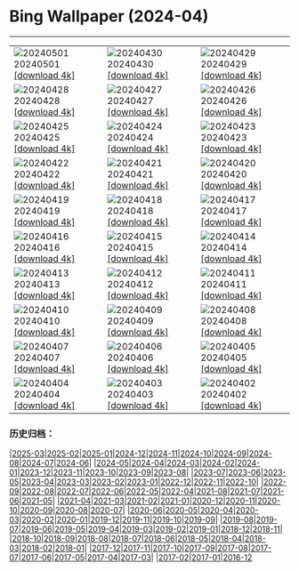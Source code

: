 # Bing Wallpaper (2024-04)
**************

<table><tr><td><img class="wallpaper" src="https://www.bing.com/th?id=OHR.CheetahRain_EN-CA1487637998_1920x1080.jpg" alt="20240501"> 20240501 <a class="wallpaper_link" href="https://www.bing.com/th?id=OHR.CheetahRain_EN-CA1487637998_UHD.jpg">[download 4k]</a></td><td><img class="wallpaper" src="https://www.bing.com/th?id=OHR.TulouFujian_EN-CA1163338390_1920x1080.jpg" alt="20240430"> 20240430 <a class="wallpaper_link" href="https://www.bing.com/th?id=OHR.TulouFujian_EN-CA1163338390_UHD.jpg">[download 4k]</a></td><td><img class="wallpaper" src="https://www.bing.com/th?id=OHR.GuadalupeTexas_EN-CA8167364190_1920x1080.jpg" alt="20240429"> 20240429 <a class="wallpaper_link" href="https://www.bing.com/th?id=OHR.GuadalupeTexas_EN-CA8167364190_UHD.jpg">[download 4k]</a></td></tr><tr><td><img class="wallpaper" src="https://www.bing.com/th?id=OHR.LeucisticHummingbird_EN-CA9003598564_1920x1080.jpg" alt="20240428"> 20240428 <a class="wallpaper_link" href="https://www.bing.com/th?id=OHR.LeucisticHummingbird_EN-CA9003598564_UHD.jpg">[download 4k]</a></td><td><img class="wallpaper" src="https://www.bing.com/th?id=OHR.ValDiFunes_EN-CA4828083931_1920x1080.jpg" alt="20240427"> 20240427 <a class="wallpaper_link" href="https://www.bing.com/th?id=OHR.ValDiFunes_EN-CA4828083931_UHD.jpg">[download 4k]</a></td><td><img class="wallpaper" src="https://www.bing.com/th?id=OHR.PenguinDirections_EN-CA6223375339_1920x1080.jpg" alt="20240426"> 20240426 <a class="wallpaper_link" href="https://www.bing.com/th?id=OHR.PenguinDirections_EN-CA6223375339_UHD.jpg">[download 4k]</a></td></tr><tr><td><img class="wallpaper" src="https://www.bing.com/th?id=OHR.TrilliumOntario_EN-CA6497010654_1920x1080.jpg" alt="20240425"> 20240425 <a class="wallpaper_link" href="https://www.bing.com/th?id=OHR.TrilliumOntario_EN-CA6497010654_UHD.jpg">[download 4k]</a></td><td><img class="wallpaper" src="https://www.bing.com/th?id=OHR.TrinityDublin_EN-CA0477262723_1920x1080.jpg" alt="20240424"> 20240424 <a class="wallpaper_link" href="https://www.bing.com/th?id=OHR.TrinityDublin_EN-CA0477262723_UHD.jpg">[download 4k]</a></td><td><img class="wallpaper" src="https://www.bing.com/th?id=OHR.EarthDayTurtle_EN-CA2152023096_1920x1080.jpg" alt="20240423"> 20240423 <a class="wallpaper_link" href="https://www.bing.com/th?id=OHR.EarthDayTurtle_EN-CA2152023096_UHD.jpg">[download 4k]</a></td></tr><tr><td><img class="wallpaper" src="https://www.bing.com/th?id=OHR.CadesCove_EN-CA1410633031_1920x1080.jpg" alt="20240422"> 20240422 <a class="wallpaper_link" href="https://www.bing.com/th?id=OHR.CadesCove_EN-CA1410633031_UHD.jpg">[download 4k]</a></td><td><img class="wallpaper" src="https://www.bing.com/th?id=OHR.YellowstoneGeyser_EN-CA9905041975_1920x1080.jpg" alt="20240421"> 20240421 <a class="wallpaper_link" href="https://www.bing.com/th?id=OHR.YellowstoneGeyser_EN-CA9905041975_UHD.jpg">[download 4k]</a></td><td><img class="wallpaper" src="https://www.bing.com/th?id=OHR.OrkneyStones_EN-CA6136487173_1920x1080.jpg" alt="20240420"> 20240420 <a class="wallpaper_link" href="https://www.bing.com/th?id=OHR.OrkneyStones_EN-CA6136487173_UHD.jpg">[download 4k]</a></td></tr><tr><td><img class="wallpaper" src="https://www.bing.com/th?id=OHR.AvilaSpain_EN-CA7098844997_1920x1080.jpg" alt="20240419"> 20240419 <a class="wallpaper_link" href="https://www.bing.com/th?id=OHR.AvilaSpain_EN-CA7098844997_UHD.jpg">[download 4k]</a></td><td><img class="wallpaper" src="https://www.bing.com/th?id=OHR.SpringCub_EN-CA6557081564_1920x1080.jpg" alt="20240418"> 20240418 <a class="wallpaper_link" href="https://www.bing.com/th?id=OHR.SpringCub_EN-CA6557081564_UHD.jpg">[download 4k]</a></td><td><img class="wallpaper" src="https://www.bing.com/th?id=OHR.UnionSquareNYC_EN-CA5985691917_1920x1080.jpg" alt="20240417"> 20240417 <a class="wallpaper_link" href="https://www.bing.com/th?id=OHR.UnionSquareNYC_EN-CA5985691917_UHD.jpg">[download 4k]</a></td></tr><tr><td><img class="wallpaper" src="https://www.bing.com/th?id=OHR.RedBallBelgium_EN-CA5507673869_1920x1080.jpg" alt="20240416"> 20240416 <a class="wallpaper_link" href="https://www.bing.com/th?id=OHR.RedBallBelgium_EN-CA5507673869_UHD.jpg">[download 4k]</a></td><td><img class="wallpaper" src="https://www.bing.com/th?id=OHR.BowlingBallCali_EN-CA4907440607_1920x1080.jpg" alt="20240415"> 20240415 <a class="wallpaper_link" href="https://www.bing.com/th?id=OHR.BowlingBallCali_EN-CA4907440607_UHD.jpg">[download 4k]</a></td><td><img class="wallpaper" src="https://www.bing.com/th?id=OHR.SakuraDaysJapanFair_EN-CA3687472576_1920x1080.jpg" alt="20240414"> 20240414 <a class="wallpaper_link" href="https://www.bing.com/th?id=OHR.SakuraDaysJapanFair_EN-CA3687472576_UHD.jpg">[download 4k]</a></td></tr><tr><td><img class="wallpaper" src="https://www.bing.com/th?id=OHR.SunsetArchesNP_EN-CA3137398130_1920x1080.jpg" alt="20240413"> 20240413 <a class="wallpaper_link" href="https://www.bing.com/th?id=OHR.SunsetArchesNP_EN-CA3137398130_UHD.jpg">[download 4k]</a></td><td><img class="wallpaper" src="https://www.bing.com/th?id=OHR.DragonWaterfall_EN-CA2526860272_1920x1080.jpg" alt="20240412"> 20240412 <a class="wallpaper_link" href="https://www.bing.com/th?id=OHR.DragonWaterfall_EN-CA2526860272_UHD.jpg">[download 4k]</a></td><td><img class="wallpaper" src="https://www.bing.com/th?id=OHR.OwlSiblings_EN-CA1132160372_1920x1080.jpg" alt="20240411"> 20240411 <a class="wallpaper_link" href="https://www.bing.com/th?id=OHR.OwlSiblings_EN-CA1132160372_UHD.jpg">[download 4k]</a></td></tr><tr><td><img class="wallpaper" src="https://www.bing.com/th?id=OHR.WhistlerWSSF_EN-CA2290953999_1920x1080.jpg" alt="20240410"> 20240410 <a class="wallpaper_link" href="https://www.bing.com/th?id=OHR.WhistlerWSSF_EN-CA2290953999_UHD.jpg">[download 4k]</a></td><td><img class="wallpaper" src="https://www.bing.com/th?id=OHR.SolarEclipseOregon_EN-CA9605067136_1920x1080.jpg" alt="20240409"> 20240409 <a class="wallpaper_link" href="https://www.bing.com/th?id=OHR.SolarEclipseOregon_EN-CA9605067136_UHD.jpg">[download 4k]</a></td><td><img class="wallpaper" src="https://www.bing.com/th?id=OHR.BeaverDenali_EN-CA6851108390_1920x1080.jpg" alt="20240408"> 20240408 <a class="wallpaper_link" href="https://www.bing.com/th?id=OHR.BeaverDenali_EN-CA6851108390_UHD.jpg">[download 4k]</a></td></tr><tr><td><img class="wallpaper" src="https://www.bing.com/th?id=OHR.JapanHimeji_EN-CA9913265473_1920x1080.jpg" alt="20240407"> 20240407 <a class="wallpaper_link" href="https://www.bing.com/th?id=OHR.JapanHimeji_EN-CA9913265473_UHD.jpg">[download 4k]</a></td><td><img class="wallpaper" src="https://www.bing.com/th?id=OHR.BahamasSpace_EN-CA5271585501_1920x1080.jpg" alt="20240406"> 20240406 <a class="wallpaper_link" href="https://www.bing.com/th?id=OHR.BahamasSpace_EN-CA5271585501_UHD.jpg">[download 4k]</a></td><td><img class="wallpaper" src="https://www.bing.com/th?id=OHR.AntelopeBotswana_EN-CA1764175316_1920x1080.jpg" alt="20240405"> 20240405 <a class="wallpaper_link" href="https://www.bing.com/th?id=OHR.AntelopeBotswana_EN-CA1764175316_UHD.jpg">[download 4k]</a></td></tr><tr><td><img class="wallpaper" src="https://www.bing.com/th?id=OHR.PacificRimNationalPark_EN-CA1275623465_1920x1080.jpg" alt="20240404"> 20240404 <a class="wallpaper_link" href="https://www.bing.com/th?id=OHR.PacificRimNationalPark_EN-CA1275623465_UHD.jpg">[download 4k]</a></td><td><img class="wallpaper" src="https://www.bing.com/th?id=OHR.JutlandSpring_EN-CA0874464539_1920x1080.jpg" alt="20240403"> 20240403 <a class="wallpaper_link" href="https://www.bing.com/th?id=OHR.JutlandSpring_EN-CA0874464539_UHD.jpg">[download 4k]</a></td><td><img class="wallpaper" src="https://www.bing.com/th?id=OHR.PalazzoFarnese_EN-CA0548986466_1920x1080.jpg" alt="20240402"> 20240402 <a class="wallpaper_link" href="https://www.bing.com/th?id=OHR.PalazzoFarnese_EN-CA0548986466_UHD.jpg">[download 4k]</a></td></tr></table>

### 历史归档：

|[2025-03](/../2025-03/2025-03.md)|[2025-02](/../2025-02/2025-02.md)|[2025-01](/../2025-01/2025-01.md)|[2024-12](/../2024-12/2024-12.md)|[2024-11](/../2024-11/2024-11.md)|[2024-10](/../2024-10/2024-10.md)|[2024-09](/../2024-09/2024-09.md)|[2024-08](/../2024-08/2024-08.md)|[2024-07](/../2024-07/2024-07.md)|[2024-06](/../2024-06/2024-06.md)|
|[2024-05](/../2024-05/2024-05.md)|[2024-04](/2024-04.md)|[2024-03](/../2024-03/2024-03.md)|[2024-02](/../2024-02/2024-02.md)|[2024-01](/../2024-01/2024-01.md)|[2023-12](/../2023-12/2023-12.md)|[2023-11](/../2023-11/2023-11.md)|[2023-10](/../2023-10/2023-10.md)|[2023-09](/../2023-09/2023-09.md)|[2023-08](/../2023-08/2023-08.md)|
|[2023-07](/../2023-07/2023-07.md)|[2023-06](/../2023-06/2023-06.md)|[2023-05](/../2023-05/2023-05.md)|[2023-04](/../2023-04/2023-04.md)|[2023-03](/../2023-03/2023-03.md)|[2023-02](/../2023-02/2023-02.md)|[2023-01](/../2023-01/2023-01.md)|[2022-12](/../2022-12/2022-12.md)|[2022-11](/../2022-11/2022-11.md)|[2022-10](/../2022-10/2022-10.md)|
|[2022-09](/../2022-09/2022-09.md)|[2022-08](/../2022-08/2022-08.md)|[2022-07](/../2022-07/2022-07.md)|[2022-06](/../2022-06/2022-06.md)|[2022-05](/../2022-05/2022-05.md)|[2022-04](/../2022-04/2022-04.md)|[2021-08](/../2021-08/2021-08.md)|[2021-07](/../2021-07/2021-07.md)|[2021-06](/../2021-06/2021-06.md)|[2021-05](/../2021-05/2021-05.md)|
|[2021-04](/../2021-04/2021-04.md)|[2021-03](/../2021-03/2021-03.md)|[2021-02](/../2021-02/2021-02.md)|[2021-01](/../2021-01/2021-01.md)|[2020-12](/../2020-12/2020-12.md)|[2020-11](/../2020-11/2020-11.md)|[2020-10](/../2020-10/2020-10.md)|[2020-09](/../2020-09/2020-09.md)|[2020-08](/../2020-08/2020-08.md)|[2020-07](/../2020-07/2020-07.md)|
|[2020-06](/../2020-06/2020-06.md)|[2020-05](/../2020-05/2020-05.md)|[2020-04](/../2020-04/2020-04.md)|[2020-03](/../2020-03/2020-03.md)|[2020-02](/../2020-02/2020-02.md)|[2020-01](/../2020-01/2020-01.md)|[2019-12](/../2019-12/2019-12.md)|[2019-11](/../2019-11/2019-11.md)|[2019-10](/../2019-10/2019-10.md)|[2019-09](/../2019-09/2019-09.md)|
|[2019-08](/../2019-08/2019-08.md)|[2019-07](/../2019-07/2019-07.md)|[2019-06](/../2019-06/2019-06.md)|[2019-05](/../2019-05/2019-05.md)|[2019-04](/../2019-04/2019-04.md)|[2019-03](/../2019-03/2019-03.md)|[2019-02](/../2019-02/2019-02.md)|[2019-01](/../2019-01/2019-01.md)|[2018-12](/../2018-12/2018-12.md)|[2018-11](/../2018-11/2018-11.md)|
|[2018-10](/../2018-10/2018-10.md)|[2018-09](/../2018-09/2018-09.md)|[2018-08](/../2018-08/2018-08.md)|[2018-07](/../2018-07/2018-07.md)|[2018-06](/../2018-06/2018-06.md)|[2018-05](/../2018-05/2018-05.md)|[2018-04](/../2018-04/2018-04.md)|[2018-03](/../2018-03/2018-03.md)|[2018-02](/../2018-02/2018-02.md)|[2018-01](/../2018-01/2018-01.md)|
|[2017-12](/../2017-12/2017-12.md)|[2017-11](/../2017-11/2017-11.md)|[2017-10](/../2017-10/2017-10.md)|[2017-09](/../2017-09/2017-09.md)|[2017-08](/../2017-08/2017-08.md)|[2017-07](/../2017-07/2017-07.md)|[2017-06](/../2017-06/2017-06.md)|[2017-05](/../2017-05/2017-05.md)|[2017-04](/../2017-04/2017-04.md)|[2017-03](/../2017-03/2017-03.md)|
|[2017-02](/../2017-02/2017-02.md)|[2017-01](/../2017-01/2017-01.md)|[2016-12](/../2016-12/2016-12.md)